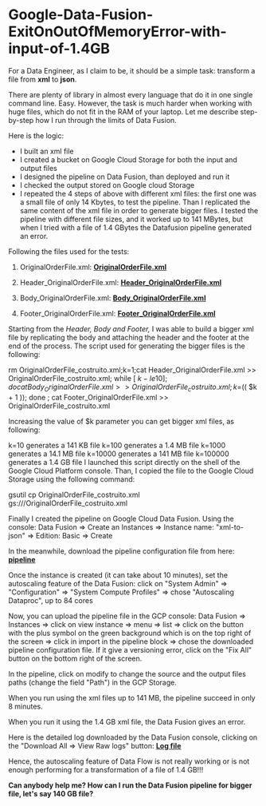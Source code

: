 # Google-Data-Fusion-ExitOnOutOfMemoryError-with-input-of-1.4GB

For a Data Engineer, as I claim to be, it should be a simple task: transform a file from **xml** to **json**.

There are plenty of library in almost every language that do it in one single command line. Easy. However, the task is much harder when working with huge files, which do not fit in the RAM of your laptop. Let me describe step-by-step how I run through the limits of Data Fusion.

Here is the logic:

- I built an xml file
- I created a bucket on Google Cloud Storage for both the input and output files
- I designed the pipeline on Data Fusion, than deployed and run it
- I checked the output stored on Google cloud Storage
- I repeated the 4 steps of above with different xml files: the first one was a small file of only 14 Kbytes, to test the pipeline. Than I replicated the same content of the xml file in order to generate bigger files. I tested the pipeline with different file sizes, and it worked up to 141 MBytes, but when I tried with a file of 1.4 GBytes the Datafusion pipeline generated an error.

Following the files used for the tests:

1. OriginalOrderFile.xml: **[OriginalOrderFile.xml](https://github.com/dipamauro/Google-Data-Fusion-ExitOnOutOfMemoryError-with-input-of-1.4GB/blob/main/OriginalOrderFile.xml)**

2. Header_OriginalOrderFile.xml: **[Header_OriginalOrderFile.xml](https://github.com/dipamauro/Google-Data-Fusion-ExitOnOutOfMemoryError-with-input-of-1.4GB#:~:text=now-,Header_OriginalOrderFile.xml,-Add%20files%20via)**
    
3. Body_OriginalOrderFile.xml: **[Body_OriginalOrderFile.xml](https://github.com/dipamauro/Google-Data-Fusion-ExitOnOutOfMemoryError-with-input-of-1.4GB/blob/main/Body_OriginalOrderFile.xml)**

4. Footer_OriginalOrderFile.xml: **[Footer_OriginalOrderFile.xml](https://github.com/dipamauro/Google-Data-Fusion-ExitOnOutOfMemoryError-with-input-of-1.4GB/blob/main/Footer_OriginalOrderFile.xml)**

Starting from the *Header, Body and Footer,* I was able to build a bigger xml file by replicating the body and attaching the header and the footer at the end of the process. The script used for generating the bigger files is the following:


rm OriginalOrderFile_costruito.xml;k=1;cat Header_OriginalOrderFile.xml >> OriginalOrderFile_costruito.xml; while [ $k -le 10 ]; do cat Body_OriginalOrderFile.xml >> OriginalOrderFile_costruito.xml; k=$(( $k + 1 )); done ; cat Footer_OriginalOrderFile.xml >> OriginalOrderFile_costruito.xml

Increasing the value of $k parameter you can get bigger xml files, as following:

k=10 generates a 141 KB file
k=100 generates a 1.4 MB file
k=1000 generates a 14.1 MB file
k=10000 generates a 141 MB file
k=100000 generates a 1.4 GB file I launched this script directly on the shell of the Google Cloud Platform console. Than, I copied the file to the Google Cloud Storage using the following command:

gsutil cp OriginalOrderFile_costruito.xml gs://<your bucket>/OriginalOrderFile_costruito.xml

Finally I created the pipeline on Google Cloud Data Fusion. Using the console: Data Fusion => Create an Instances => Instance name: "xml-to-json" => Edition: Basic => Create

In the meanwhile, download the pipeline configuration file from here: **[pipeline](https://github.com/dipamauro/Google-Data-Fusion-ExitOnOutOfMemoryError-with-input-of-1.4GB/blob/main/xml-to-json-cdap-data-pipeline.json)**
 
Once the instance is created (it can take about 10 minutes), set the autoscaling feature of the Data Fusion: click on "System Admin" => "Configuration" => "System Compute Profiles" => chose "Autoscaling Dataproc", up to 84 cores

Now, you can upload the pipeline file in the GCP console: Data Fusion => Instances => click on view instance => menu => list => click on the button with the plus symbol on the green background which is on the top right of the screen => click in import in the pipeline block => chose the downloaded pipeline configuration file. If it give a versioning error, click on the "Fix All" button on the bottom right of the screen.

In the pipeline, click on modify to change the source and the output files paths (change the field "Path") in the GCP Storage.

When you run using the xml files up to 141 MB, the pipeline succeed in only 8 minutes.

When you run it using the 1.4 GB xml file, the Data Fusion gives an error.

Here is the detailed log downloaded by the Data Fusion console, clicking on the "Download All => View Raw logs" button: **[Log file](https://github.com/dipamauro/Google-Data-Fusion-ExitOnOutOfMemoryError-with-input-of-1.4GB/blob/main/downloadLogs%20file%201.4GB-Autoscaling_new.txt)**

Hence, the autoscaling feature of Data Flow is not really working or is not enough performing for a transformation of a file of 1.4 GB!!!

**Can anybody help me? How can I run the Data Fusion pipeline for bigger file, let's say 140 GB file?**
